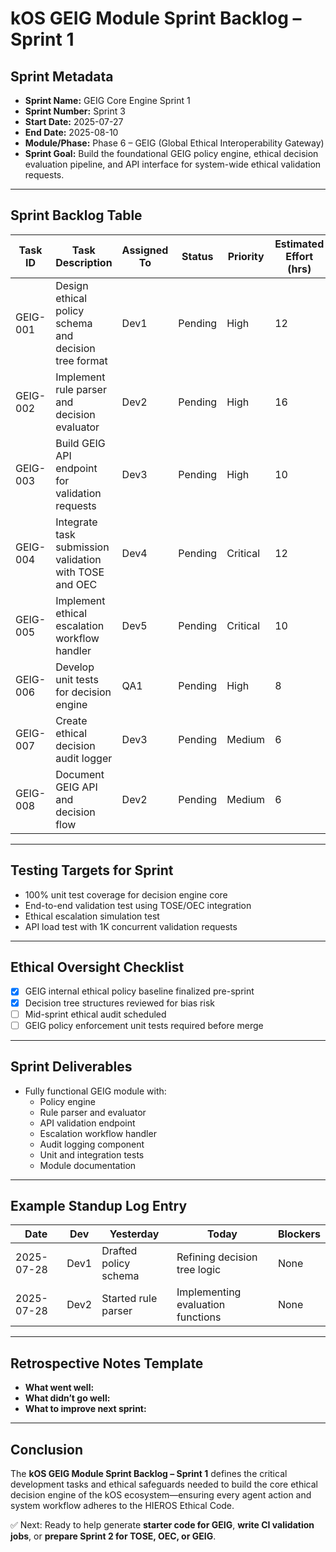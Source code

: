 # kOS GEIG Module Sprint Backlog – Sprint 1

## Sprint Metadata

- **Sprint Name:** GEIG Core Engine Sprint 1
- **Sprint Number:** Sprint 3
- **Start Date:** 2025-07-27
- **End Date:** 2025-08-10
- **Module/Phase:** Phase 6 – GEIG (Global Ethical Interoperability Gateway)
- **Sprint Goal:** Build the foundational GEIG policy engine, ethical decision evaluation pipeline, and API interface for system-wide ethical validation requests.

---

## Sprint Backlog Table

| Task ID | Task Description | Assigned To | Status | Priority | Estimated Effort (hrs) | GEIG Impact | Dependencies |
|------|----|----|---|---|---|---|---|
| GEIG-001 | Design ethical policy schema and decision tree format | Dev1 | Pending | High | 12 | Critical | None |
| GEIG-002 | Implement rule parser and decision evaluator | Dev2 | Pending | High | 16 | Critical | GEIG-001 |
| GEIG-003 | Build GEIG API endpoint for validation requests | Dev3 | Pending | High | 10 | Critical | GEIG-002 |
| GEIG-004 | Integrate task submission validation with TOSE and OEC | Dev4 | Pending | Critical | 12 | High | TOSE API, OEC API |
| GEIG-005 | Implement ethical escalation workflow handler | Dev5 | Pending | Critical | 10 | Critical | GEIG-003 |
| GEIG-006 | Develop unit tests for decision engine | QA1 | Pending | High | 8 | Medium | GEIG-002 |
| GEIG-007 | Create ethical decision audit logger | Dev3 | Pending | Medium | 6 | High | GEIG-002, GEIG-005 |
| GEIG-008 | Document GEIG API and decision flow | Dev2 | Pending | Medium | 6 | Low | GEIG-003, GEIG-005 |

---

## Testing Targets for Sprint

- 100% unit test coverage for decision engine core
- End-to-end validation test using TOSE/OEC integration
- Ethical escalation simulation test
- API load test with 1K concurrent validation requests

---

## Ethical Oversight Checklist

- [x] GEIG internal ethical policy baseline finalized pre-sprint
- [x] Decision tree structures reviewed for bias risk
- [ ] Mid-sprint ethical audit scheduled
- [ ] GEIG policy enforcement unit tests required before merge

---

## Sprint Deliverables

- Fully functional GEIG module with:
  - Policy engine
  - Rule parser and evaluator
  - API validation endpoint
  - Escalation workflow handler
  - Audit logging component
  - Unit and integration tests
  - Module documentation

---

## Example Standup Log Entry

| Date | Dev | Yesterday | Today | Blockers |
|---|---|---|---|---|
| 2025-07-28 | Dev1 | Drafted policy schema | Refining decision tree logic | None |
| 2025-07-28 | Dev2 | Started rule parser | Implementing evaluation functions | None |

---

## Retrospective Notes Template

- **What went well:**
- **What didn’t go well:**
- **What to improve next sprint:**

---

## Conclusion
The **kOS GEIG Module Sprint Backlog – Sprint 1** defines the critical development tasks and ethical safeguards needed to build the core ethical decision engine of the kOS ecosystem—ensuring every agent action and system workflow adheres to the HIEROS Ethical Code.

✅ Next: Ready to help generate **starter code for GEIG**, **write CI validation jobs**, or **prepare Sprint 2 for TOSE, OEC, or GEIG**.

